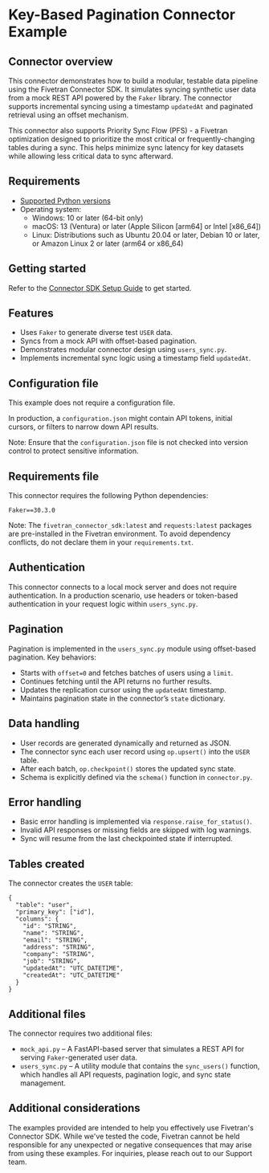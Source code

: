 # Key-Based Pagination Connector Example

## Connector overview
This connector demonstrates how to build a modular, testable data pipeline using the Fivetran Connector SDK. It simulates syncing synthetic user data from a mock REST API powered by the `Faker` library. The connector supports incremental syncing using a timestamp `updatedAt` and paginated retrieval using an offset mechanism.

This connector also supports Priority Sync Flow (PFS) - a Fivetran optimization designed to prioritize the most critical or frequently-changing tables during a sync. This helps minimize sync latency for key datasets while allowing less critical data to sync afterward.


## Requirements
- [Supported Python versions](https://github.com/fivetran/fivetran_connector_sdk/blob/main/README.md#requirements)   
- Operating system:
  - Windows: 10 or later (64-bit only)
  - macOS: 13 (Ventura) or later (Apple Silicon [arm64] or Intel [x86_64])
  - Linux: Distributions such as Ubuntu 20.04 or later, Debian 10 or later, or Amazon Linux 2 or later (arm64 or x86_64)


## Getting started
Refer to the [Connector SDK Setup Guide](https://fivetran.com/docs/connectors/connector-sdk/setup-guide) to get started.


## Features
- Uses `Faker` to generate diverse test `USER` data.
- Syncs from a mock API with offset-based pagination.
- Demonstrates modular connector design using `users_sync.py`.
- Implements incremental sync logic using a timestamp field `updatedAt`.


## Configuration file
This example does not require a configuration file.

In production, a `configuration.json` might contain API tokens, initial cursors, or filters to narrow down API results.

Note: Ensure that the `configuration.json` file is not checked into version control to protect sensitive information.


## Requirements file
This connector requires the following Python dependencies:

```
Faker==30.3.0
```

Note: The `fivetran_connector_sdk:latest` and `requests:latest` packages are pre-installed in the Fivetran environment. To avoid dependency conflicts, do not declare them in your `requirements.txt`.


## Authentication
This connector connects to a local mock server and does not require authentication. In a production scenario, use headers or token-based authentication in your request logic within `users_sync.py`.


## Pagination
Pagination is implemented in the `users_sync.py` module using offset-based pagination. Key behaviors:
- Starts with `offset=0` and fetches batches of users using a `limit`.
- Continues fetching until the API returns no further results.
- Updates the replication cursor using the `updatedAt` timestamp.
- Maintains pagination state in the connector’s `state` dictionary.


## Data handling
- User records are generated dynamically and returned as JSON.
- The connector sync each user record using `op.upsert()` into the `USER` table.
- After each batch, `op.checkpoint()` stores the updated sync state.
- Schema is explicitly defined via the `schema()` function in `connector.py`.


## Error handling
- Basic error handling is implemented via `response.raise_for_status()`.
- Invalid API responses or missing fields are skipped with log warnings.
- Sync will resume from the last checkpointed state if interrupted.


## Tables created
The connector creates the `USER` table:

```
{
  "table": "user",
  "primary_key": ["id"],
  "columns": {
    "id": "STRING",
    "name": "STRING",
    "email": "STRING",
    "address": "STRING",
    "company": "STRING",
    "job": "STRING",
    "updatedAt": "UTC_DATETIME",
    "createdAt": "UTC_DATETIME"
  }
}
```


## Additional files
The connector requires two additional files: 
- `mock_api.py` – A FastAPI-based server that simulates a REST API for serving `Faker`-generated user data.
- `users_sync.py` – A utility module that contains the `sync_users()` function, which handles all API requests, pagination logic, and sync state management.


## Additional considerations
The examples provided are intended to help you effectively use Fivetran's Connector SDK. While we've tested the code, Fivetran cannot be held responsible for any unexpected or negative consequences that may arise from using these examples. For inquiries, please reach out to our Support team.